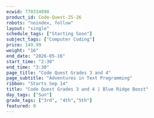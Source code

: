 ```yaml
---
ecwid: 770334898
product_id: Code-Quest-25-26
robots: "noindex, follow"
layout: "single"
schedule_tags: ["Starting Soon"]
subject_tags: ["Computer Coding"]
price: 149.99
weight: "16"
end_date: "2026-05-16"
start_time: "2:30"
end_time: "3:30"
page_title: "Code Quest Grades 3 and 4"
page_subtitle: "Adventures in Text Programming"
ribbon: "Starts Sep 14"
title: "Code Quest Grades 3 and 4 | Blue Ridge Boost"
day_tags: ["Sun"]
grade_tags: ["3rd", "4th","5th"]
featured: 0
---
```

